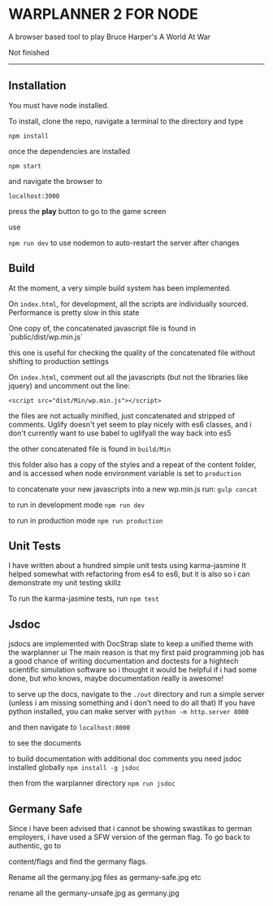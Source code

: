 WARPLANNER 2 FOR NODE
=====================

A browser based tool to play Bruce Harper's A World At War

Not finished
____________

Installation
------------

You must have node installed.

To install, clone the repo, navigate a terminal to the directory and type 

`npm install`

once the dependencies are installed

`npm start`

and navigate the browser to

`localhost:3000`

press the **play** button to go to the game screen

use 

`npm run dev` 
to use nodemon to auto-restart the server after changes

Build
-----

At the moment, a very simple build system has been implemented. 

On `index.html`, for development, all the scripts are individually sourced.
Performance is pretty slow in this state

One copy of, the concatenated javascript file is found in 
´public/dist/wp.min.js´

this one is useful for checking the quality of the concatenated file without shifting to production settings

On `index.html`, comment out all the javascripts (but not the libraries like jquery)
and uncomment out the line:

`<script src="dist/Min/wp.min.js"></script>`

the files are not actually minified, just concatenated and stripped of comments. 
Uglify doesn't yet seem to play nicely with es6 classes, and i don't currently want to use babel to uglifyall the way back into es5

the other concatenated file is found in 
`build/Min`

this folder also has a copy of the styles and a repeat of the content folder, and is accessed when node environment variable is set to `production`

to concatenate your new javascripts into a new wp.min.js
run:
`gulp concat`

to run in development mode
`npm run dev`

to run in production mode
`npm run production`

Unit Tests
----------
I have written about a hundred simple unit tests using karma-jasmine
It helped somewhat with refactoring from es4 to es6, but it is also so i can demonstrate my unit testing skillz

To run the karma-jasmine tests, run
`npm test`

Jsdoc
-----

jsdocs are implemented with DocStrap slate to keep a unified theme with the warplanner ui
The main reason is that my first paid programming job has a good chance of writing documentation and doctests for a hightech scientific simulation software
so i thought it would be helpful if i had some done, but who knows, maybe documentation really is awesome!

to serve up the docs, navigate to the `./out` directory and run a simple server
(unless i am missing something and i don't need to do all that)
If you have python installed, you can make server with
`python -m http.server 8000`

and then navigate to 
`localhost:8000`

to see the documents

to build documentation with additional doc comments you need jsdoc installed globally
`npm install -g jsdoc`

then from the warplanner directory
`npm run jsdoc`


Germany Safe
------------

Since i have been advised that i cannot be showing swastikas to german employers, 
i have used a SFW version of the german flag. To go back to authentic, go to

content/flags and find the germany flags.

Rename all the germany.jpg files as germany-safe.jpg etc

rename all the germany-unsafe.jpg as germany.jpg
